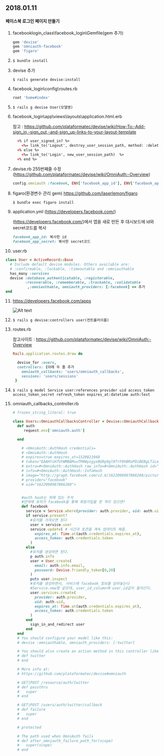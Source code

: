 ## 2018.01.11

#### 페이스북 로그인 페이지 만들기

1. facebooklogin_class\facebook_login\Gemfile(gem 추가)

   ```ruby
   gem 'devise'
   gem 'omniauth-facebook'
   gem 'figaro'
   ```

2. ```console
   $ bundle install
   ```

3. devise 추가

   ```console
   $ rails generate devise:install
   ```

4. facebook_login\config\routes.rb

   ```ruby
   root 'home#index'
   ```

5. ```console
   $ rails g devise User(모델명)
   ```

6. facebook_login\app\views\layouts\application.html.erb

   참고 : https://github.com/plataformatec/devise/wiki/How-To:-Add-sign_in,-sign_out,-and-sign_up-links-to-your-layout-template

   ```html
     <% if user_signed_in? %>
       <%= link_to('Logout', destroy_user_session_path, method: :delete) %>
     <% else %>
       <%= link_to('Login', new_user_session_path)  %>
     <% end %>
   ```

7. devise.rb 255번째줄 수정(https://github.com/plataformatec/devise/wiki/OmniAuth:-Overview)

   ```ruby
   config.omniauth :facebook, ENV['facebook_app_id'], ENV['facebook_app_secret'], scope: 'email'
   ```

8. figaro(환경변수 관리 gem) https://github.com/laserlemon/figaro

   ```console
   $ bundle exec figaro install
   ```

9. application.yml (https://developers.facebook.com/)

   (https://developers.facebook.com/)에서 앱을 새로 만든 후 대시보드에 id와 secret코드를 복사

   ```ruby
   facebook_app_id: 복사한 id
   facebook_app_secret: 복사한 secret코드
   ```

10. user.rb

  ```ruby
  class User < ActiveRecord::Base
    # Include default devise modules. Others available are:
    # :confirmable, :lockable, :timeoutable and :omniauthable
    has_many :services
    devise :database_authenticatable, :registerable,
           :recoverable, :rememberable, :trackable, :validatable
    		,:omniauthable, omniauth_providers: [:facebook] <= 추가
  end

  ```

11. https://developers.facebook.com/apps

    ![Alt text](C:\Users\YJ\Documents\Lightshot)

12. ```console
    $ rails g devise:controllers user(컨트롤러이름)
    ```

13. routes.rb

    참고사이트 : https://github.com/plataformatec/devise/wiki/OmniAuth:-Overview

    ```ruby
    Rails.application.routes.draw do

      devise_for :users, 
      controllers: {아래 두 줄 추가
        omniauth_callbacks: 'users/omniauth_callbacks',
        sessions: 'users/sessions'
     }
    ```

14. ```console
    $ rails g model Service user:references provider uid access_token access_token_secret refresh_token expires_at:datetime auth:text
    ```

15. omniauth_callbacks_controller.rb

    ```ruby
    # frozen_string_literal: true

    class Users::OmniauthCallbacksController < Devise::OmniauthCallbacksController
      def auth
         request.env['omniauth.auth']

      end

        # <OmniAuth::AuthHash credentials=
        # <OmniAuth::AuthHash
        # expires=true expires_at=1520821048
        # token="EAAHYiH7UtWMBAMuuTM4WyzgyxBGRp9gl9TrF0hBRoPDiBEBgLTiLeyGxPiuuBKEO0jv4mfa1Xjb53KKvZAzRSxVHKlRM1sXIgFkTSasCccU42KLUwLGxqByvNIZBjf3oc2oXZA4esZCL71259ZCtUnZA8UKSc1eAGTPEvI6ZAuNOgZDZD">
        # extra=#<OmniAuth::AuthHash raw_info=#<OmniAuth::AuthHash id="1622098987866288" name="Yun Jeong Lee">>
        # info=#<OmniAuth::AuthHash::InfoHash
        # image="http://graph.facebook.com/v2.6/1622098987866288/picture" name="Yun Jeong Lee">
        # provider="facebook"
        # uid="1622098987866288">


        #auth hash는 위에 있는 주석
        #만약에 유저가 facebook을 통해 회원가입을 한 적이 있으면?
        def facebook
          service = Service.where(provider: auth.provider, uid: auth.uid).first
          if service.present?
            #유저를 가져오면 된다
            user = service.user
            service.update( # 시간과 토큰을 계속 업데이트 해줌.
              expires_at: Time.at(auth.credentials.expires_at),
              access_token: auth.credentials.token
            )
          else
            #유저를 생성하면 된다.
            p auth.info
            user = User.create(
              email: auth.info.email,
              password: Devise.friendly_token[0,20]
            )
            puts user.inspect
            #유저를 생성하면서, 서비스에 facebook 정보를 담아놓는다
            #Service.new랑 같은데, user_id_column에 user.id값이 들어간다.
            user.services.create(
              provider: auth.provider,
              uid: auth.uid,
              expires_at: Time.at(auth.credentials.expires_at),
              access_token: auth.credentials.token
            )
          end
            sign_in_and_redirect user
          end
      end
      # You should configure your model like this:
      # devise :omniauthable, omniauth_providers: [:twitter]

      # You should also create an action method in this controller like this:
      # def twitter
      # end

      # More info at:
      # https://github.com/plataformatec/devise#omniauth

      # GET|POST /resource/auth/twitter
      # def passthru
      #   super
      # end

      # GET|POST /users/auth/twitter/callback
      # def failure
      #   super
      # end

      # protected

      # The path used when OmniAuth fails
      # def after_omniauth_failure_path_for(scope)
      #   super(scope)
      # end
    ```

    ​

